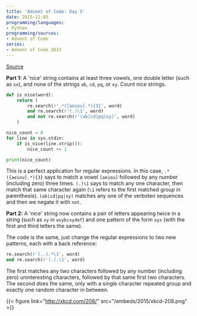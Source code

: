 ```yaml
---
title: 'Advent of Code: Day 5'
date: 2015-12-05
programming/languages:
- Python
programming/sources:
- Advent of Code
series:
- Advent of Code 2015
---
```

<a href="http://adventofcode.com/day/5">Source</a>

**Part 1:** A 'nice' string contains at least three vowels, one double letter (such as `xx`), and none of the strings `ab`, `cd`, `pq`, or `xy`. Count nice strings.

<!--more-->

```python
def is_nice(word):
    return (
        re.search(r'.*([aeiou].*){3}', word)
        and re.search(r'(.)\1', word)
        and not re.search(r'(ab|cd|pq|xy)', word)
    )

nice_count = 0
for line in sys.stdin:
    if is_nice(line.strip()):
        nice_count += 1

print(nice_count)
```

This is a perfect application for regular expressions. In this case, `.*([aeiou].*){3}` says to match a vowel `[aeiou]` followed by any number (including zero) three times. `(.)\1` says to match any one character, then match that same character again (`\1` refers to the first matched group in parenthesis). `(ab|cd|pq|xy)` matches any one of the verboten sequences and then we negate it with `not`.

**Part 2:** A 'nice' string now contains a pair of letters appearing twice in a string (such as `xy` in `axybcxydef`) and one pattern of the form `xyx` (with the first and third letters the same). 

The code is the same, just change the regular expressions to two new patterns, each with a back reference:

```python
re.search(r'(..).*\1', word)
and re.search(r'(.).\1', word)
```

The first matches any two characters followed by any number (including zero) uninteresting characters, followed by that same first two characters. The second does the same, only with a single character repeated group and exactly one random character in between.

{{< figure link="http://xkcd.com/208/" src="/embeds/2015/xkcd-208.png" >}}